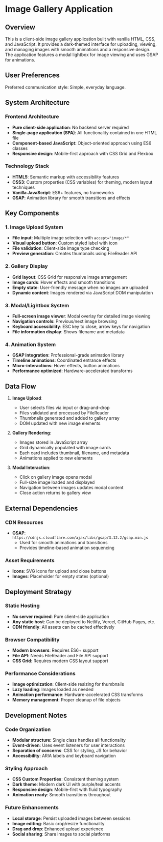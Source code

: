 # Image Gallery Application

## Overview

This is a client-side image gallery application built with vanilla HTML, CSS, and JavaScript. It provides a dark-themed interface for uploading, viewing, and managing images with smooth animations and a responsive design. The application features a modal lightbox for image viewing and uses GSAP for animations.

## User Preferences

Preferred communication style: Simple, everyday language.

## System Architecture

### Frontend Architecture
- **Pure client-side application**: No backend server required
- **Single-page application (SPA)**: All functionality contained in one HTML file
- **Component-based JavaScript**: Object-oriented approach using ES6 classes
- **Responsive design**: Mobile-first approach with CSS Grid and Flexbox

### Technology Stack
- **HTML5**: Semantic markup with accessibility features
- **CSS3**: Custom properties (CSS variables) for theming, modern layout techniques
- **Vanilla JavaScript**: ES6+ features, no frameworks
- **GSAP**: Animation library for smooth transitions and effects

## Key Components

### 1. Image Upload System
- **File input**: Multiple image selection with `accept="image/*"`
- **Visual upload button**: Custom styled label with icon
- **File validation**: Client-side image type checking
- **Preview generation**: Creates thumbnails using FileReader API

### 2. Gallery Display
- **Grid layout**: CSS Grid for responsive image arrangement
- **Image cards**: Hover effects and smooth transitions
- **Empty state**: User-friendly message when no images are uploaded
- **Dynamic content**: Images rendered via JavaScript DOM manipulation

### 3. Modal/Lightbox System
- **Full-screen image viewer**: Modal overlay for detailed image viewing
- **Navigation controls**: Previous/next image browsing
- **Keyboard accessibility**: ESC key to close, arrow keys for navigation
- **File information display**: Shows filename and metadata

### 4. Animation System
- **GSAP integration**: Professional-grade animation library
- **Timeline animations**: Coordinated entrance effects
- **Micro-interactions**: Hover effects, button animations
- **Performance optimized**: Hardware-accelerated transforms

## Data Flow

1. **Image Upload**:
   - User selects files via input or drag-and-drop
   - Files validated and processed by FileReader
   - Thumbnails generated and added to gallery array
   - DOM updated with new image elements

2. **Gallery Rendering**:
   - Images stored in JavaScript array
   - Grid dynamically populated with image cards
   - Each card includes thumbnail, filename, and metadata
   - Animations applied to new elements

3. **Modal Interaction**:
   - Click on gallery image opens modal
   - Full-size image loaded and displayed
   - Navigation between images updates modal content
   - Close action returns to gallery view

## External Dependencies

### CDN Resources
- **GSAP**: `https://cdnjs.cloudflare.com/ajax/libs/gsap/3.12.2/gsap.min.js`
  - Used for smooth animations and transitions
  - Provides timeline-based animation sequencing

### Asset Requirements
- **Icons**: SVG icons for upload and close buttons
- **Images**: Placeholder for empty states (optional)

## Deployment Strategy

### Static Hosting
- **No server required**: Pure client-side application
- **Any static host**: Can be deployed to Netlify, Vercel, GitHub Pages, etc.
- **CDN friendly**: All assets can be cached effectively

### Browser Compatibility
- **Modern browsers**: Requires ES6+ support
- **File API**: Needs FileReader and File API support
- **CSS Grid**: Requires modern CSS layout support

### Performance Considerations
- **Image optimization**: Client-side resizing for thumbnails
- **Lazy loading**: Images loaded as needed
- **Animation performance**: Hardware-accelerated CSS transforms
- **Memory management**: Proper cleanup of file objects

## Development Notes

### Code Organization
- **Modular structure**: Single class handles all functionality
- **Event-driven**: Uses event listeners for user interactions
- **Separation of concerns**: CSS for styling, JS for behavior
- **Accessibility**: ARIA labels and keyboard navigation

### Styling Approach
- **CSS Custom Properties**: Consistent theming system
- **Dark theme**: Modern dark UI with purple/teal accents
- **Responsive design**: Mobile-first with fluid typography
- **Animation ready**: Smooth transitions throughout

### Future Enhancements
- **Local storage**: Persist uploaded images between sessions
- **Image editing**: Basic crop/resize functionality
- **Drag and drop**: Enhanced upload experience
- **Social sharing**: Share images to social platforms